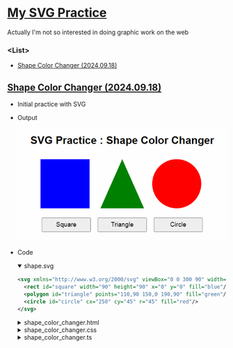 # [My SVG Practice](../README.md#svg)

Actually I'm not so interested in doing graphic work on the web


### \<List>

- [Shape Color Changer (2024.09.18)](#shape-color-changer-20240918)


## [Shape Color Changer (2024.09.18)](#list)

- Initial practice with SVG
- Output

  ![Shape Color Changer](./Images/SVG_ShapeColorChanger.gif)

- Code
  <details open="">
    <summary>shape.svg</summary>

  ```svg
  <svg xmlns="http://www.w3.org/2000/svg" viewBox="0 0 300 90" width="100%" height="100%">
    <rect id="square" width="90" height="90" x="0" y="0" fill="blue"/>
    <polygon id="triangle" points="110,90 150,0 190,90" fill="green"/>
    <circle id="circle" cx="250" cy="45" r="45" fill="red"/>
  </svg>
  ```
  </details>
  <details>
    <summary>shape_color_changer.html</summary>

  ```html
  <!doctype html>

  <html lang="en">
    <head>
      <meta charset="UTF-8" />
      <meta name="viewport" content="width=device-width, initial-scale=1.0" />
      <title>SVG Practice : Shape Color Changer</title>
      <link rel="stylesheet" href="shape_color_changer.css" />
      <script defer src="shape_color_changer.js" type="module"></script>
    </head>

    <body>
      <h1>SVG Practice : Shape Color Changer</h1>

      <!-- Embed the external SVG file -->
      <object id="svgObject" type="image/svg+xml" data="shape.svg"></object>

      <!-- Buttons for changing colors of each shape -->
      <div id="buttons">
        <button id="changeSquareColor">Square</button>
        <button id="changeTriangleColor">Triangle</button>
        <button id="changeCircleColor">Circle</button>
      </div>
    </body>
  </html>
  ```
  </details>
  <details>
    <summary>shape_color_changer.css</summary>

  ```css
  body {
    font-family: Arial, sans-serif;
    text-align: center;
    margin-top: 5%;
  }

  #svgObject {
    margin-top: 2%;
    width: 60%;
  }

  #buttons {
    margin-top: 2%;
  }

  button {
    margin: 1%;
    padding: 1% 1%;
    width: 18%;
    font-size: 1.2em;
    cursor: pointer;
  }
  ```
  </details>
  <details>
    <summary>shape_color_changer.ts</summary>

  ```ts
  const svgObject = document.getElementById('svgObject') as HTMLObjectElement;
  const changeRectColorBtn = document.getElementById('changeRectColor') as HTMLButtonElement;
  const changeTriangleColorBtn = document.getElementById('changeTriangleColor') as HTMLButtonElement;
  const changeCircleColorBtn = document.getElementById('changeCircleColor') as HTMLButtonElement;
  ```
  ```ts
  /**
   * Generates a random hex color string.
   * 
   * @returns {string} - A random color in hex format (e.g., "#A1B2C3").
   */
  function getRandomColor(): string {
    const letters = '0123456789ABCDEF';
    let color = '#';
    for (let i = 0; i < 6; i++) {
      color += letters[Math.floor(Math.random() * 16)];
    }
    return color;
  }
  ```
  ```ts
  /**
   * Changes the fill color of an SVG shape by its ID.
   * 
   * @param {string} shapeId - The ID of the SVG element to change the color of.
   */
  function changeColor(shapeId: string) {
    const svgDoc = svgObject.contentDocument; // Access the embedded SVG document
    if (svgDoc) {
      const shape = svgDoc.getElementById(shapeId);
      if (shape) {
        shape.setAttribute('fill', getRandomColor()); // Set a new random color
      }
    }
  }
  ```
  ```ts
  // Add event listeners to each button to change the color of the corresponding SVG shape
  changeRectColorBtn.addEventListener('click', () => changeColor('rect'));
  changeTriangleColorBtn.addEventListener('click', () => changeColor('triangle'));
  changeCircleColorBtn.addEventListener('click', () => changeColor('circle'));
  ```
  </details>
